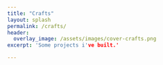 ```yaml
---
title: "Crafts"
layout: splash
permalink: /crafts/
header:
  overlay_image: /assets/images/cover-crafts.png
excerpt: 'Some projects i've built.'

---
```


